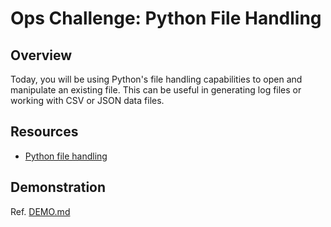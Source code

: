 # Ops Challenge: Python File Handling

## Overview

Today, you will be using Python's file handling capabilities to open and manipulate an existing file. This can be useful in generating log files or working with CSV or JSON data files.

## Resources

- [Python file handling](https://www.w3schools.com/python/python_file_handling.asp)

## Demonstration

Ref. [DEMO.md](DEMO.md)
